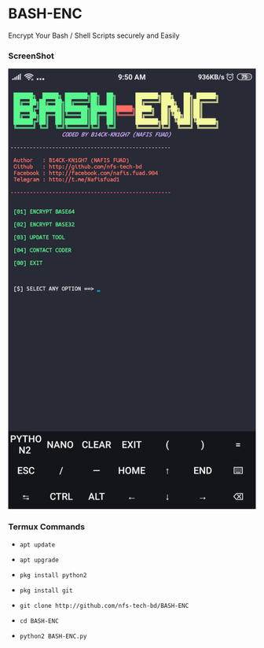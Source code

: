 # BASH-ENC
Encrypt Your Bash / Shell Scripts securely and Easily


### ScreenShot

<img src="https://raw.githubusercontent.com/nfs-tech-bd/BASH-ENC/main/Screenshot_2021-04-29-09-50-01-332_com.termux.png">


### Termux Commands


* `apt update`

* `apt upgrade`

* `pkg install python2`

* `pkg install git`

* `git clone http://github.com/nfs-tech-bd/BASH-ENC`

* `cd BASH-ENC`

* `python2 BASH-ENC.py`
